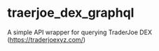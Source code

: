 # traerjoe_dex_graphql

A simple API wrapper for querying TraderJoe DEX (https://traderjoexyz.com/)
